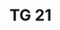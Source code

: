 ---
id: abe9492e-7393-41f6-aa98-9d88c14be45f
blueprint: object
type: tiefgaragenparkplatz
number: TG 21
floor: ug
price: 40000
state: available
title: TG 21
updated_by: c2f8321e-be41-4d83-b9ee-8136dba46b39
updated_at: 1713345528
---